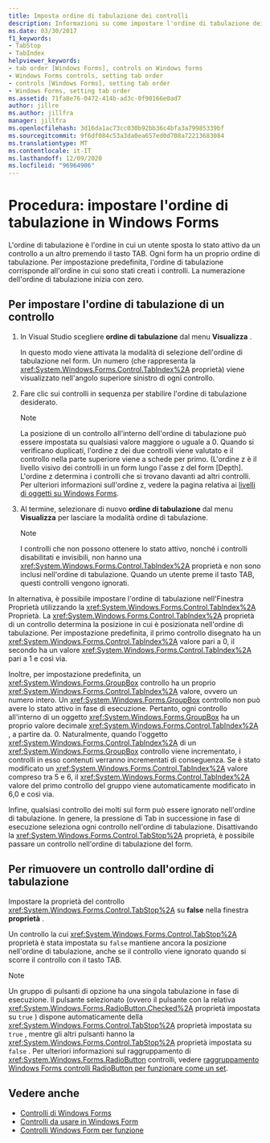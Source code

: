 ```yaml
---
title: Imposta ordine di tabulazione dei controlli
description: Informazioni su come impostare l'ordine di tabulazione dei controlli nella Windows Forms. Impostare l'ordine di tabulazione con Visual Studio o usando la proprietà TabIndex nell'Finestra Proprietà.
ms.date: 03/30/2017
f1_keywords:
- TabStop
- TabIndex
helpviewer_keywords:
- tab order [Windows Forms], controls on Windows forms
- Windows Forms controls, setting tab order
- controls [Windows Forms], setting tab order
- Windows Forms, setting tab order
ms.assetid: 71fa8e76-0472-414b-ad3c-0f90166e0ad7
author: jillre
ms.author: jillfra
manager: jillfra
ms.openlocfilehash: 3d16da1ac73cc030b92bb36c4bfa3a79985339bf
ms.sourcegitcommit: 9f6df084c53a3da0ea657ed0d708a72213683084
ms.translationtype: MT
ms.contentlocale: it-IT
ms.lasthandoff: 12/09/2020
ms.locfileid: "96964906"
---
```

# <a name="how-to-set-the-tab-order-on-windows-forms"></a>Procedura: impostare l'ordine di tabulazione in Windows Forms

L'ordine di tabulazione è l'ordine in cui un utente sposta lo stato attivo da un controllo a un altro premendo il tasto TAB. Ogni form ha un proprio ordine di tabulazione. Per impostazione predefinita, l'ordine di tabulazione corrisponde all'ordine in cui sono stati creati i controlli. La numerazione dell'ordine di tabulazione inizia con zero.

## <a name="to-set-the-tab-order-of-a-control"></a>Per impostare l'ordine di tabulazione di un controllo

1. In Visual Studio scegliere **ordine di tabulazione** dal menu **Visualizza** .

   In questo modo viene attivata la modalità di selezione dell'ordine di tabulazione nel form. Un numero (che rappresenta la <xref:System.Windows.Forms.Control.TabIndex%2A> proprietà) viene visualizzato nell'angolo superiore sinistro di ogni controllo.

2. Fare clic sui controlli in sequenza per stabilire l'ordine di tabulazione desiderato.

   > [!NOTE]
   > La posizione di un controllo all'interno dell'ordine di tabulazione può essere impostata su qualsiasi valore maggiore o uguale a 0. Quando si verificano duplicati, l'ordine z dei due controlli viene valutato e il controllo nella parte superiore viene a schede per primo. (L'ordine z è il livello visivo dei controlli in un form lungo l'asse z del form [Depth]. L'ordine z determina i controlli che si trovano davanti ad altri controlli. Per ulteriori informazioni sull'ordine z, vedere la pagina relativa ai [livelli di oggetti su Windows Forms](how-to-layer-objects-on-windows-forms.md).

3. Al termine, selezionare di nuovo **ordine di tabulazione** dal menu **Visualizza** per lasciare la modalità ordine di tabulazione.

   > [!NOTE]
   > I controlli che non possono ottenere lo stato attivo, nonché i controlli disabilitati e invisibili, non hanno una <xref:System.Windows.Forms.Control.TabIndex%2A> proprietà e non sono inclusi nell'ordine di tabulazione. Quando un utente preme il tasto TAB, questi controlli vengono ignorati.

In alternativa, è possibile impostare l'ordine di tabulazione nell'Finestra Proprietà utilizzando la <xref:System.Windows.Forms.Control.TabIndex%2A> Proprietà. La <xref:System.Windows.Forms.Control.TabIndex%2A> proprietà di un controllo determina la posizione in cui è posizionata nell'ordine di tabulazione. Per impostazione predefinita, il primo controllo disegnato ha un <xref:System.Windows.Forms.Control.TabIndex%2A> valore pari a 0, il secondo ha un valore <xref:System.Windows.Forms.Control.TabIndex%2A> pari a 1 e così via.

Inoltre, per impostazione predefinita, un <xref:System.Windows.Forms.GroupBox> controllo ha un proprio <xref:System.Windows.Forms.Control.TabIndex%2A> valore, ovvero un numero intero. Un <xref:System.Windows.Forms.GroupBox> controllo non può avere lo stato attivo in fase di esecuzione. Pertanto, ogni controllo all'interno di un oggetto <xref:System.Windows.Forms.GroupBox> ha un proprio valore decimale <xref:System.Windows.Forms.Control.TabIndex%2A> , a partire da. 0. Naturalmente, quando l'oggetto <xref:System.Windows.Forms.Control.TabIndex%2A> di un <xref:System.Windows.Forms.GroupBox> controllo viene incrementato, i controlli in esso contenuti verranno incrementati di conseguenza. Se è stato modificato un <xref:System.Windows.Forms.Control.TabIndex%2A> valore compreso tra 5 e 6, il <xref:System.Windows.Forms.Control.TabIndex%2A> valore del primo controllo del gruppo viene automaticamente modificato in 6,0 e così via.

Infine, qualsiasi controllo dei molti sul form può essere ignorato nell'ordine di tabulazione. In genere, la pressione di Tab in successione in fase di esecuzione seleziona ogni controllo nell'ordine di tabulazione. Disattivando la <xref:System.Windows.Forms.Control.TabStop%2A> proprietà, è possibile passare un controllo nell'ordine di tabulazione del form.

## <a name="to-remove-a-control-from-the-tab-order"></a>Per rimuovere un controllo dall'ordine di tabulazione

Impostare la proprietà del controllo <xref:System.Windows.Forms.Control.TabStop%2A> su **false** nella finestra **proprietà** .

Un controllo la cui <xref:System.Windows.Forms.Control.TabStop%2A> proprietà è stata impostata su `false` mantiene ancora la posizione nell'ordine di tabulazione, anche se il controllo viene ignorato quando si scorre il controllo con il tasto TAB.

> [!NOTE]
> Un gruppo di pulsanti di opzione ha una singola tabulazione in fase di esecuzione. Il pulsante selezionato (ovvero il pulsante con la relativa <xref:System.Windows.Forms.RadioButton.Checked%2A> proprietà impostata su `true` ) dispone automaticamente della <xref:System.Windows.Forms.Control.TabStop%2A> proprietà impostata su `true` , mentre gli altri pulsanti hanno la <xref:System.Windows.Forms.Control.TabStop%2A> proprietà impostata su `false` . Per ulteriori informazioni sul raggruppamento di <xref:System.Windows.Forms.RadioButton> controlli, vedere [raggruppamento Windows Forms controlli RadioButton per funzionare come un set](how-to-group-windows-forms-radiobutton-controls-to-function-as-a-set.md).

## <a name="see-also"></a>Vedere anche

- [Controlli di Windows Forms](index.md)
- [Controlli da usare in Windows Form](controls-to-use-on-windows-forms.md)
- [Controlli Windows Form per funzione](windows-forms-controls-by-function.md)

